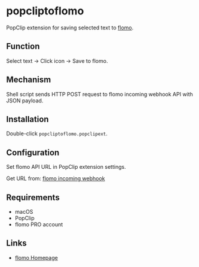# popcliptoflomo

PopClip extension for saving selected text to [flomo](https://flomoapp.com/).

## Function

Select text → Click icon → Save to flomo.

## Mechanism

Shell script sends HTTP POST request to flomo incoming webhook API with JSON payload.

## Installation

Double-click `popcliptoflomo.popclipext`.

## Configuration

Set flomo API URL in PopClip extension settings.

Get URL from: [flomo incoming webhook](https://flomoapp.com/mine?source=incoming_webhook)

## Requirements

- macOS
- PopClip
- flomo PRO account

## Links

- [flomo Homepage](https://flomoapp.com/)